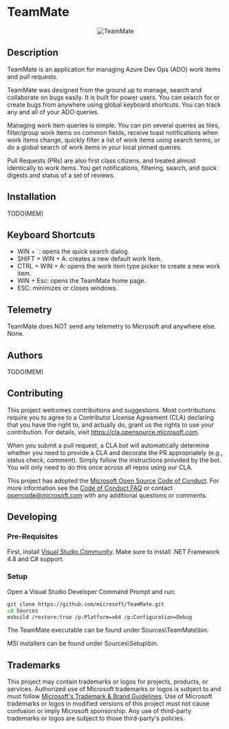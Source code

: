 # TeamMate

<p align="center">
  <img alt="TeamMate" src="https://raw.githubusercontent.com/microsoft/TeamMate/main/Badge.png?token=AKNCJV7WOLHLRVYX4GBDZNTBLIMQI">
</p>

## Description

TeamMate is an application for managing Azure Dev Ops (ADO) work items and pull requests.

TeamMate was designed from the ground up to manage, search and collaborate on bugs easily. It is built for power users. You can search for or create bugs from anywhere using global keyboard shortcuts. You can track any and all of your ADO queries.

Managing work item queries is simple. You can pin several queries as tiles, filter/group work items on common fields, receive toast notifications when work items change, quickly filter a list of work items using search terms, or do a global search of work items in your local pinned queries.

Pull Requests (PRs) are also first class citizens, and treated almost identically to work items. You get notifications, filtering, search, and quick digests and status of a set of reviews. 

## Installation

TODO(MEM)

## Keyboard Shortcuts

* WIN + `: opens the quick search dialog.
* SHIFT + WIN + A: creates a new default work item.
* CTRL + WIN + A: opens the work item type picker to create a new work item.
* WIN + Esc: opens the TeamMate home page.
* ESC: minimizes or closes windows.

## Telemetry

TeamMate does NOT send any telemetry to Microsoft and anywhere else. None.

## Authors

TODO(MEM)

## Contributing

This project welcomes contributions and suggestions.  Most contributions require you to agree to a
Contributor License Agreement (CLA) declaring that you have the right to, and actually do, grant us
the rights to use your contribution. For details, visit https://cla.opensource.microsoft.com.

When you submit a pull request, a CLA bot will automatically determine whether you need to provide
a CLA and decorate the PR appropriately (e.g., status check, comment). Simply follow the instructions
provided by the bot. You will only need to do this once across all repos using our CLA.

This project has adopted the [Microsoft Open Source Code of Conduct](https://opensource.microsoft.com/codeofconduct/).
For more information see the [Code of Conduct FAQ](https://opensource.microsoft.com/codeofconduct/faq/) or
contact [opencode@microsoft.com](mailto:opencode@microsoft.com) with any additional questions or comments.

## Developing

### Pre-Requisites

First, install [Visual Studio Community](https://visualstudio.microsoft.com/vs/community/). Make sure to install .NET Framework 4.8 and C# support.

### Setup

Open a Visual Studio Developer Command Prompt and run:

```bash
git clone https://github.com/microsoft/TeamMate.git
cd Sources
msbuild /restore:true /p:Platform=x64 /p:Configuration=Debug
```

The TeamMate executable can be found under Sources\TeamMate\bin.

MSI installers can be found under Sources\Setup\bin.

## Trademarks

This project may contain trademarks or logos for projects, products, or services. Authorized use of Microsoft 
trademarks or logos is subject to and must follow 
[Microsoft's Trademark & Brand Guidelines](https://www.microsoft.com/en-us/legal/intellectualproperty/trademarks/usage/general).
Use of Microsoft trademarks or logos in modified versions of this project must not cause confusion or imply Microsoft sponsorship.
Any use of third-party trademarks or logos are subject to those third-party's policies.
